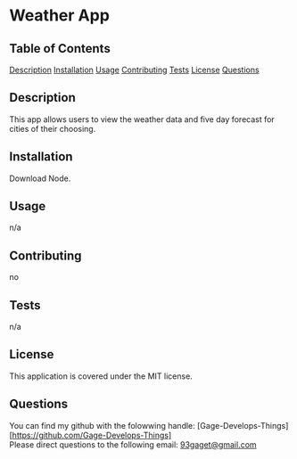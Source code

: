 # Weather App

## Table of Contents
[Description](#description)
[Installation](#installation)
[Usage](#usage)
[Contributing](#contributing)
[Tests](#tests)
[License](#license)
[Questions](#questions)

## Description
This app allows users to view the weather data and five day forecast for cities of their choosing.

## Installation
Download Node. 

## Usage
n/a

## Contributing
no

## Tests
n/a

## License
This application is covered under the MIT license.

## Questions
You can find my github with the folowwing handle: [Gage-Develops-Things][https://github.com/Gage-Develops-Things]   
Please direct questions to the following email: 93gaget@gmail.com
